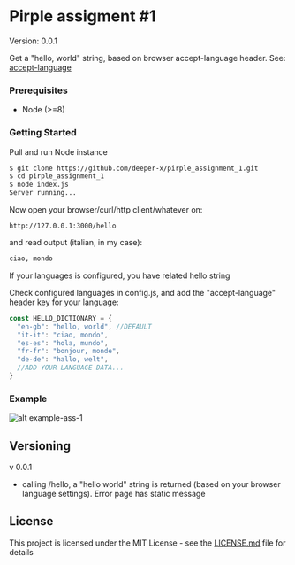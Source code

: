 # Pirple assigment #1

Version: 0.0.1

Get a "hello, world" string, based on browser accept-language header.
See: [accept-language](https://developer.mozilla.org/en-US/docs/Web/HTTP/Headers/Accept-Language)


### Prerequisites

* Node (>=8)

### Getting Started

Pull and run Node instance
```bash
$ git clone https://github.com/deeper-x/pirple_assignment_1.git
$ cd pirple_assignment_1
$ node index.js
Server running...

```

Now open your browser/curl/http client/whatever on:
```
http://127.0.0.1:3000/hello
```

and read output (italian, in my case):
```bash
ciao, mondo
```
If your languages is configured, you have related hello string

Check configured languages in config.js, and add the "accept-language" header key for your language:
```javascript
const HELLO_DICTIONARY = {
  "en-gb": "hello, world", //DEFAULT
  "it-it": "ciao, mondo",
  "es-es": "hola, mundo",
  "fr-fr": "bonjour, monde",
  "de-de": "hallo, welt",
  //ADD YOUR LANGUAGE DATA...
}
```


### Example
![alt example-ass-1](https://image.ibb.co/nGjkt0/pirple-ass-1.png)


## Versioning

v 0.0.1
* calling /hello, a "hello world" string is returned (based on your browser language settings). Error page has static message


## License

This project is licensed under the MIT License - see the [LICENSE.md](LICENSE.md) file for details
